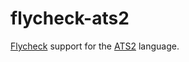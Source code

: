 flycheck-ats2
=============
[Flycheck][fly] support for the [ATS2][ats] language.

[fly]: http://www.flycheck.org
[ats]: http://www.ats-lang.org
